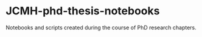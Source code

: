 # JCMH-phd-thesis-notebooks
Notebooks and scripts created during the course of PhD research chapters.
